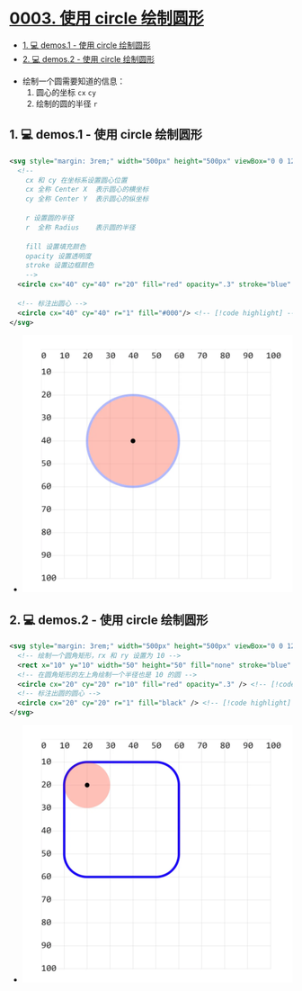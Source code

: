 # [0003. 使用 circle 绘制圆形](https://github.com/Tdahuyou/svg/tree/main/0003.%20%E4%BD%BF%E7%94%A8%20circle%20%E7%BB%98%E5%88%B6%E5%9C%86%E5%BD%A2)

<!-- region:toc -->
- [1. 💻 demos.1 - 使用 circle 绘制圆形](#1--demos1---使用-circle-绘制圆形)
- [2. 💻 demos.2 - 使用 circle 绘制圆形](#2--demos2---使用-circle-绘制圆形)
<!-- endregion:toc -->
- 绘制一个圆需要知道的信息：
  1. 圆心的坐标 `cx` `cy`
  2. 绘制的圆的半径 `r`

## 1. 💻 demos.1 - 使用 circle 绘制圆形

```xml
<svg style="margin: 3rem;" width="500px" height="500px" viewBox="0 0 120 120" xmlns="http://www.w3.org/2000/svg">
  <!--
    cx 和 cy 在坐标系设置圆心位置
    cx 全称 Center X  表示圆心的横坐标
    cy 全称 Center Y  表示圆心的纵坐标

    r 设置圆的半径
    r  全称 Radius    表示圆的半径

    fill 设置填充颜色
    opacity 设置透明度
    stroke 设置边框颜色
    -->
  <circle cx="40" cy="40" r="20" fill="red" opacity=".3" stroke="blue" /> <!-- [!code highlight] -->

  <!-- 标注出圆心 -->
  <circle cx="40" cy="40" r="1" fill="#000"/> <!-- [!code highlight] -->
</svg>
```

- ![](assets/2024-12-09-16-51-39.png)

## 2. 💻 demos.2 - 使用 circle 绘制圆形

```xml
<svg style="margin: 3rem;" width="500px" height="500px" viewBox="0 0 120 120" xmlns="http://www.w3.org/2000/svg">
  <!-- 绘制一个圆角矩形，rx 和 ry 设置为 10 -->
  <rect x="10" y="10" width="50" height="50" fill="none" stroke="blue" rx="10" ry="10" /> <!-- [!code highlight] -->
  <!-- 在圆角矩形的左上角绘制一个半径也是 10 的圆 -->
  <circle cx="20" cy="20" r="10" fill="red" opacity=".3" /> <!-- [!code highlight] -->
  <!-- 标注出圆的圆心 -->
  <circle cx="20" cy="20" r="1" fill="black" /> <!-- [!code highlight] -->
</svg>
```

- ![](assets/2024-12-09-16-51-45.png)

